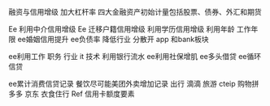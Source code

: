 融资与信用增级 加大杠杆率
四大金融资产初始计量包括股票、债券、外汇和期货

Ee 利用中介信用增级
Ee 迁移户籍信用增级
利用学历信用增级
利用年龄 工作年限
ee婚姻信用提升
ee负债率 降低行业 分散开 app 和bank板块

ee利用工作 职务 行业 it 技术
利用银行流水
ee利用社保增肌
ee多头借贷
ee循环信贷 

ee累计消费信贷记录  餐饮尽可能美团外卖增加记录
出行 滴滴
旅游 cteip
购物拼多多 京东
衣食住行
Ref
信用卡额度要素
